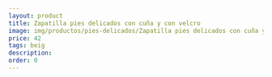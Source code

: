 ```yaml
---
layout: product
title: Zapatilla pies delicados con cuña y con velcro 
image: img/productos/pies-delicados/Zapatilla pies delicados con cuña y con velcro =42 =beig.webp
price: 42 
tags: beig
description: 
order: 0
---
```

